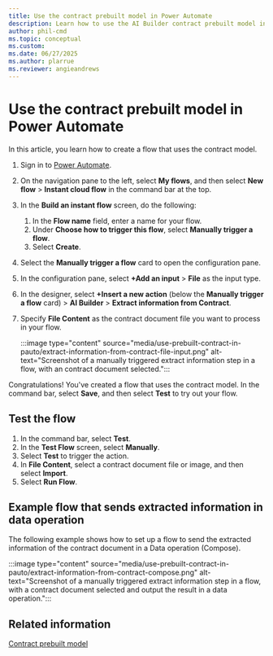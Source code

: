 ```yaml
---
title: Use the contract prebuilt model in Power Automate
description: Learn how to use the AI Builder contract prebuilt model in Power Automate.
author: phil-cmd
ms.topic: conceptual
ms.custom: 
ms.date: 06/27/2025
ms.author: plarrue
ms.reviewer: angieandrews
---
```


# Use the contract prebuilt model in Power Automate

In this article, you learn how to create a flow that uses the contract model.

1. Sign in to [Power Automate](https://flow.microsoft.com/).
1. On the navigation pane to the left, select **My flows**, and then select **New flow** > **Instant cloud flow** in the command bar at the top.
1. In the **Build an instant flow** screen, do the following:
    1. In the **Flow name** field, enter a name for your flow.
    1. Under **Choose how to trigger this flow**, select **Manually trigger a flow**.
    1. Select **Create**.
1. Select the **Manually trigger a flow** card to open the configuration pane.
1. In the configuration pane, select **+Add an input** > **File** as the input type.
1. In the designer, select **+Insert a new action** (below the **Manually trigger a flow** card) > **AI Builder** > **Extract information from Contract**.
1. Specify **File Content** as the contract document file you want to process in your flow.

    :::image type="content" source="media/use-prebuilt-contract-in-pauto/extract-information-from-contract-file-input.png" alt-text="Screenshot of a manually triggered extract information step in a flow, with an contract document selected.":::

Congratulations! You've created a flow that uses the contract model. In the command bar, select **Save**, and then select **Test** to try out your flow.

## Test the flow

1. In the command bar, select **Test**.
1. In the **Test Flow** screen, select **Manually**.
1. Select **Test** to trigger the action.
1. In **File Content**, select a contract document file or image, and then select **Import**.
1. Select **Run Flow**.

## Example flow that sends extracted information in data operation

The following example shows how to set up a flow to send the extracted information of the contract document in a Data operation (Compose).

:::image type="content" source="media/use-prebuilt-contract-in-pauto/extract-information-from-contract-compose.png" alt-text="Screenshot of a manually triggered extract information step in a flow, with a contract document selected and output the result in a data operation.":::

## Related information

[Contract prebuilt model](prebuilt-contract.md)